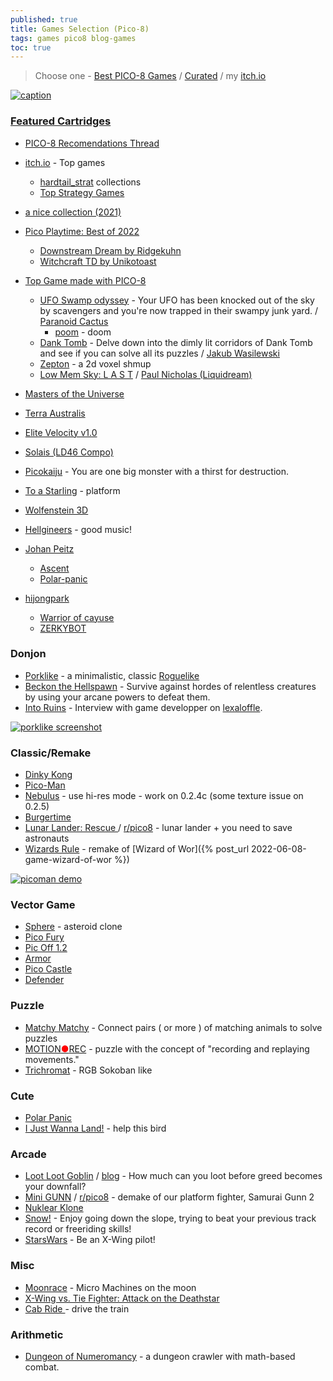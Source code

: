```yaml
---
published: true
title: Games Selection (Pico-8)
tags: games pico8 blog-games
toc: true
---
```

> Choose one - [Best PICO-8 Games](https://nerdyteachers.com/PICO-8/Games/Top200/?y=all&d=grid) / [Curated](https://nerdyteachers.com/PICO-8/Games/) / my [itch.io](https://itch.io/my-collections)

[![caption](https://www.lexaloffle.com/media/66501/dkbanner_6x.jpg)](https://www.lexaloffle.com/bbs/?tid=51877)

### [Featured Cartridges](https://www.lexaloffle.com/bbs/?sub=2&cat=7)
- [PICO-8 Recomendations Thread](https://www.reddit.com/r/MiyooMini/comments/163qkky/pico8_recomendations_thread/)
- [itch.io](https://itch.io/games/tag-pico-8) - Top games
	- [ hardtail_strat](https://itch.io/c/4898258/pico-8-games) collections
    - [Top Strategy Games](https://itch.io/games/genre-strategy/made-with-pico-8)
- [a nice collection (2021)](https://memalign.github.io/p/pico8.html)
- [Pico Playtime: Best of 2022](https://www.youtube.com/watch?v=jmv1oAzjjO4)
	- [Downstream Dream by Ridgekuhn](https://youtu.be/jmv1oAzjjO4?feature=shared&t=708)
	- [Witchcraft TD by Unikotoast](https://www.youtube.com/watch?v=jmv1oAzjjO4&t=3926sxhmas)
- [Top Game made with PICO-8](https://itch.io/games/made-with-pico-8)
	- [UFO Swamp odyssey](https://paranoidcactus.itch.io/ufo) - Your UFO has been knocked out of the sky by scavengers and you're now trapped in their swampy junk yard. / [Paranoid Cactus](https://paranoidcactus.itch.io/)
    	- [poom](https://www.lexaloffle.com/bbs/?pid=101541#p) - doom
	- [Dank Tomb](https://krajzeg.itch.io/dank-tomb) - Delve down into the dimly lit corridors of Dank Tomb and see if you can solve all its puzzles / [Jakub Wasilewski](https://krajzeg.itch.io/)
    - [Zepton](https://chiptune.itch.io/zepton) - a 2d voxel shmup
    - [Low Mem Sky: L A S T](https://liquidream.itch.io/low-mem-sky-jam-version) / [Paul Nicholas (Liquidream) ](https://liquidream.itch.io/)
- [Masters of the Universe](https://www.lexaloffle.com/bbs/?tid=39310)
- [Terra Australis](https://www.lexaloffle.com/bbs/?tid=37117)
- [Elite Velocity v1.0](https://www.lexaloffle.com/bbs/?tid=39460)
- [Solais (LD46 Compo)](https://www.lexaloffle.com/bbs/?tid=37458)
- [Picokaiju](https://www.lexaloffle.com/bbs/?pid=103706#p) - You are one big monster with a thirst for destruction. 
- [To a Starling](https://www.lexaloffle.com/bbs/?pid=104057#p) - platform
- [Wolfenstein 3D](https://www.lexaloffle.com/bbs/?tid=28423)

- [Hellgineers](https://johanpeitz.itch.io/hellgineers) - good music!

- [Johan Peitz](https://johanpeitz.itch.io/)
	- [Ascent](https://johanpeitz.itch.io/ascent)
    - [Polar-panic](https://johanpeitz.itch.io/polar-panic)
- [hijongpark](https://www.lexaloffle.com/bbs/?uid=57270)
	- [Warrior of cayuse](https://www.lexaloffle.com/bbs/?tid=44623)
    - [ZERKYBOT](https://www.lexaloffle.com/bbs/?tid=44440)

### Donjon
- [Porklike](https://www.lexaloffle.com/bbs/?tid=37045) -  a minimalistic, classic [Roguelike](https://www.youtube.com/watch?v=HnY7Inp74dw&list=PLea8cjCua_P3LL7J1Q9b6PJua0A-96uUS)
- [Beckon the Hellspawn](https://www.lexaloffle.com/bbs/?pid=125548#p) - Survive against hordes of relentless creatures by using your arcane powers to defeat them.
- [Into Ruins](https://www.lexaloffle.com/bbs/?pid=119614) - Interview with game developper on [lexaloffle](https://www.lexaloffle.com/bbs/?tid=50929).

[![porklike screenshot](https://i.ytimg.com/vi_webp/HnY7Inp74dw/maxresdefault.webp)](https://www.lexaloffle.com/bbs/?tid=37045)

### Classic/Remake
- [Dinky Kong](https://www.lexaloffle.com/bbs/?tid=51877)
- [Pico-Man](https://www.lexaloffle.com/bbs/?tid=2098)
- [Nebulus](https://carlc27843.itch.io/nebulus) - use hi-res mode - work on 0.2.4c (some texture issue on 0.2.5)
- [Burgertime](https://www.lexaloffle.com/bbs/?pid=97318)
- [Lunar Lander: Rescue ](https://rgbzen.itch.io/lunar-lander-rescue) / [r/pico8](https://www.reddit.com/r/pico8/comments/1fb55wn/lunar_lander_rescue/) - lunar lander + you need to save astronauts
- [Wizards Rule](https://www.lexaloffle.com/bbs/?pid=17568) - remake of [Wizard of Wor]({% post_url 2022-06-08-game-wizard-of-wor %})

[![picoman demo](https://blogger.googleusercontent.com/img/b/R29vZ2xl/AVvXsEhzLPdpsjFoHSaFskBz_y6ZUr51YnbY0gagbFBMSN_G4hcNw5EkSNSsHcCzgewCdOFoIYn_KOIgsi_K7VWQQcN3Y_ffnayDoJIqwkvwLzDp4J62H9r-6ezN6vlsG7FrVTpy6hAFqrwS0ST0/s320/picoman.gif)](https://www.indieretronews.com/2015/10/pico-8-8-bit-fantasy-console-from.html)

### Vector Game
- [Sphere](https://www.lexaloffle.com/bbs/?tid=45490) - asteroid clone
- [Pico Fury](https://www.lexaloffle.com/bbs/?tid=45350)
- [Pic Off 1.2](https://www.lexaloffle.com/bbs/?tid=45243)
- [Armor](https://www.lexaloffle.com/bbs/?tid=45211)
- [Pico Castle](https://www.lexaloffle.com/bbs/?tid=45124)
- [Defender](https://www.lexaloffle.com/bbs/?tid=44898)

### Puzzle
- [Matchy Matchy](https://www.lexaloffle.com/bbs/?tid=4022) - Connect pairs ( or more ) of matching animals to solve puzzles
- [MOTION<span style="color:red">●</span>REC](https://www.lexaloffle.com/bbs/?pid=131910#p) - puzzle with the concept of "recording and replaying movements."
- [Trichromat](https://www.lexaloffle.com/bbs/?pid=142886#p) - RGB Sokoban like

### Cute
- [Polar Panic](https://www.lexaloffle.com/bbs/?tid=36118)
- [I Just Wanna Land!](https://www.lexaloffle.com/bbs/?pid=56075#p) - help this bird

### Arcade
- [Loot Loot Goblin](https://voidgazerbon.itch.io/loot-loot-goblin) / [blog](https://mastodon.social/@voidgazerBon) - How much can you loot before greed becomes your downfall?
- [Mini GUNN](https://www.lexaloffle.com/bbs/?pid=156863#p) / [r/pico8](https://www.reddit.com/r/pico8/comments/1gwk5fv/we_just_published_a_fanmade_pico8_demake_of_our/) - demake of our platform fighter, Samurai Gunn 2
- [ Nuklear Klone](https://freds72.itch.io/nuklear-klone)
- [Snow!](https://freds72.itch.io/snow) - Enjoy going down the slope, trying to beat your previous track record or freeriding skills!
- [StarsWars](https://freds72.itch.io/attack-on-the-deathstar) - Be an X-Wing pilot!

### Misc
- [Moonrace](https://www.lexaloffle.com/bbs/?pid=85776#p) - Micro Machines on the moon
- [X-Wing vs. Tie Fighter: Attack on the Deathstar](https://www.lexaloffle.com/bbs/?pid=53727#p)
- [Cab Ride ](https://www.lexaloffle.com/bbs/?pid=86966) - drive the train

### Arithmetic
- [Dungeon of Numeromancy](https://voidgazerbon.itch.io/dungeon-of-numeromancy) -  a dungeon crawler with math-based combat.
